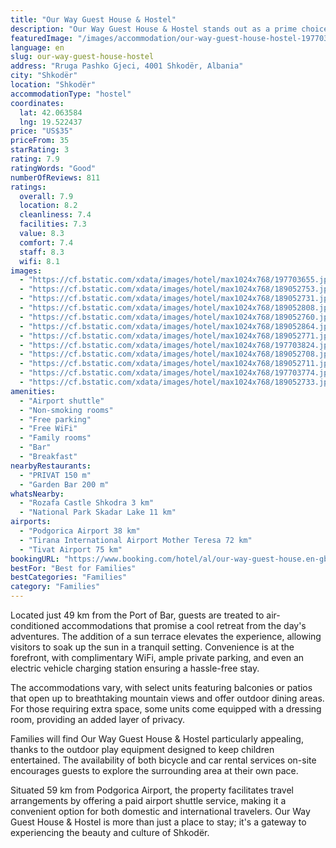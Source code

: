 ```yaml
---
title: "Our Way Guest House & Hostel"
description: "Our Way Guest House & Hostel stands out as a prime choice for travelers seeking a blend of comfort and convenience in Shkodër."
featuredImage: "/images/accommodation/our-way-guest-house-hostel-197703655.jpg"
language: en
slug: our-way-guest-house-hostel
address: "Rruga Pashko Gjeci, 4001 Shkodër, Albania"
city: "Shkodër"
location: "Shkodër"
accommodationType: "hostel"
coordinates:
  lat: 42.063584
  lng: 19.522437
price: "US$35"
priceFrom: 35
starRating: 3
rating: 7.9
ratingWords: "Good"
numberOfReviews: 811
ratings:
  overall: 7.9
  location: 8.2
  cleanliness: 7.4
  facilities: 7.3
  value: 8.3
  comfort: 7.4
  staff: 8.3
  wifi: 8.1
images:
  - "https://cf.bstatic.com/xdata/images/hotel/max1024x768/197703655.jpg?k=cd243f1a7a9af61678f1635a6caf16ee5024dae80f75ed6f156c0f757872a96e&o=&hp=1"
  - "https://cf.bstatic.com/xdata/images/hotel/max1024x768/189052753.jpg?k=69ab593bd59b38bc610f63916cbed83a69819ce72156c9727056c7c0185a575e&o=&hp=1"
  - "https://cf.bstatic.com/xdata/images/hotel/max1024x768/189052731.jpg?k=c3be6c18c8934ce178f6848cd716ea36c59f24c5697323234d052e57439ec911&o=&hp=1"
  - "https://cf.bstatic.com/xdata/images/hotel/max1024x768/189052808.jpg?k=44b2d7007b768790f65b55ecda6735c2e0d4407f6a9a2c8996a64e1ed6e1e160&o=&hp=1"
  - "https://cf.bstatic.com/xdata/images/hotel/max1024x768/189052760.jpg?k=cd996274a865f5bfc7ced18966bb41665383ba43672c3cbb7579490c4700d9d8&o=&hp=1"
  - "https://cf.bstatic.com/xdata/images/hotel/max1024x768/189052864.jpg?k=eba8f464bb94cba22c3ec0418f61811c0982be2a70f4443c1cb0ed9a8ed8309c&o=&hp=1"
  - "https://cf.bstatic.com/xdata/images/hotel/max1024x768/189052771.jpg?k=d6c7dd56dcdcc329a98f1c7962deaa6a960433238bfc3982712040ab122665ab&o=&hp=1"
  - "https://cf.bstatic.com/xdata/images/hotel/max1024x768/197703824.jpg?k=2c6bf9c7c41ff6ae20e189f2ea6353696d93b2d9322b2cc661e73573536ae8de&o=&hp=1"
  - "https://cf.bstatic.com/xdata/images/hotel/max1024x768/189052708.jpg?k=6bcba0d9c2efbe12824bf4c85f52fdf01a46f8a742eae0bf430bd1796394af7c&o=&hp=1"
  - "https://cf.bstatic.com/xdata/images/hotel/max1024x768/189052711.jpg?k=5a5c80d56c2975e33d543e1d21a8772e1a579b3f7d1230d7cddb44c4ef1fb57d&o=&hp=1"
  - "https://cf.bstatic.com/xdata/images/hotel/max1024x768/197703774.jpg?k=d4fe45614c282a791a7060544ac26707529a53f10e315f746afc6f2d00595bd9&o=&hp=1"
  - "https://cf.bstatic.com/xdata/images/hotel/max1024x768/189052733.jpg?k=da99fc4769ef26f1393db0bdf72e161758b1483c8d3a9268e8a7321355af0959&o=&hp=1"
amenities:
  - "Airport shuttle"
  - "Non-smoking rooms"
  - "Free parking"
  - "Free WiFi"
  - "Family rooms"
  - "Bar"
  - "Breakfast"
nearbyRestaurants:
  - "PRIVAT 150 m"
  - "Garden Bar 200 m"
whatsNearby:
  - "Rozafa Castle Shkodra 3 km"
  - "National Park Skadar Lake 11 km"
airports:
  - "Podgorica Airport 38 km"
  - "Tirana International Airport Mother Teresa 72 km"
  - "Tivat Airport 75 km"
bookingURL: "https://www.booking.com/hotel/al/our-way-guest-house.en-gb.html?aid=8035640"
bestFor: "Best for Families"
bestCategories: "Families"
category: "Families"
---
```


Located just 49 km from the Port of Bar, guests are treated to air-conditioned accommodations that promise a cool retreat from the day's adventures. The addition of a sun terrace elevates the experience, allowing visitors to soak up the sun in a tranquil setting. Convenience is at the forefront, with complimentary WiFi, ample private parking, and even an electric vehicle charging station ensuring a hassle-free stay.

The accommodations vary, with select units featuring balconies or patios that open up to breathtaking mountain views and offer outdoor dining areas. For those requiring extra space, some units come equipped with a dressing room, providing an added layer of privacy.

Families will find Our Way Guest House & Hostel particularly appealing, thanks to the outdoor play equipment designed to keep children entertained. The availability of both bicycle and car rental services on-site encourages guests to explore the surrounding area at their own pace.

Situated 59 km from Podgorica Airport, the property facilitates travel arrangements by offering a paid airport shuttle service, making it a convenient option for both domestic and international travelers. Our Way Guest House & Hostel is more than just a place to stay; it's a gateway to experiencing the beauty and culture of Shkodër.